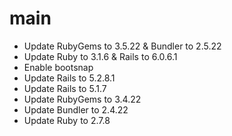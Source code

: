 # main

* Update RubyGems to 3.5.22 & Bundler to 2.5.22
* Update Ruby to 3.1.6 & Rails to 6.0.6.1
* Enable bootsnap
* Update Rails to 5.2.8.1
* Update Rails to 5.1.7
* Update RubyGems to 3.4.22
* Update Bundler to 2.4.22
* Update Ruby to 2.7.8
